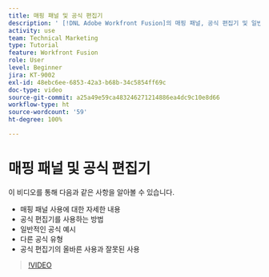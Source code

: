 ```yaml
---
title: 매핑 패널 및 공식 편집기
description: ' [!DNL Adobe Workfront Fusion]의 매핑 패널, 공식 편집기 및 일반적인 공식 예시 사용에 대해 자세히 알아봅니다.'
activity: use
team: Technical Marketing
type: Tutorial
feature: Workfront Fusion
role: User
level: Beginner
jira: KT-9002
exl-id: 48ebc6ee-6853-42a3-b68b-34c5854ff69c
doc-type: video
source-git-commit: a25a49e59ca483246271214886ea4dc9c10e8d66
workflow-type: ht
source-wordcount: '59'
ht-degree: 100%

---
```


# 매핑 패널 및 공식 편집기

이 비디오를 통해 다음과 같은 사항을 알아볼 수 있습니다.

* 매핑 패널 사용에 대한 자세한 내용
* 공식 편집기를 사용하는 방법
* 일반적인 공식 예시
* 다른 공식 유형
* 공식 편집기의 올바른 사용과 잘못된 사용

>[!VIDEO](https://video.tv.adobe.com/v/335262/?quality=12&learn=on)
